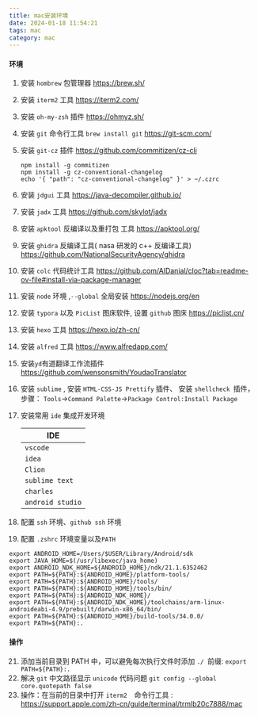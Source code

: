 ```yaml
---
title: mac安装环境
date: 2024-01-18 11:54:21
tags: mac
category: mac
---
```


#### 环境

1. 安装 `hombrew` 包管理器 https://brew.sh/

2. 安装 `iterm2` 工具 https://iterm2.com/

3. 安装 `oh-my-zsh` 插件 https://ohmyz.sh/

4. 安装 `git` 命令行工具 `brew install git` https://git-scm.com/

   <!--more-->

5. 安装 `git-cz` 插件 https://github.com/commitizen/cz-cli

   ```shell
   npm install -g commitizen
   npm install -g cz-conventional-changelog
   echo '{ "path": "cz-conventional-changelog" }' > ~/.czrc
   ```

6. 安装 `jdgui` 工具 https://java-decompiler.github.io/

7. 安装 `jadx` 工具 https://github.com/skylot/jadx

8. 安装 `apktool` 反编译以及重打包 工具 https://apktool.org/

9. 安装 `ghidra` 反编译工具( nasa 研发的 c++ 反编译工具) https://github.com/NationalSecurityAgency/ghidra

10. 安装 `colc` 代码统计工具 https://github.com/AlDanial/cloc?tab=readme-ov-file#install-via-package-manager

11. 安装 `node` 环境 ,`--global` 全局安装 https://nodejs.org/en

12. 安装 `typora` 以及  `PicList` 图床软件, 设置 `github` 图床 https://piclist.cn/

13. 安装 `hexo` 工具 https://hexo.io/zh-cn/

14. 安装 `alfred` 工具 https://www.alfredapp.com/

15. 安装`yd`有道翻译工作流插件 https://github.com/wensonsmith/YoudaoTranslator

16. 安装 `sublime` , 安装 `HTML-CSS-JS Prettify` 插件、 安装 `shellcheck `插件，步骤： `Tools`->`Command Palette`->`Package Control:Install Package ` 

17. 安装常用 `ide` 集成开发环境

    | IDE              |
    | ---------------- |
    | `vscode`         |
    | `idea`           |
    | `Clion`          |
    | `sublime text`   |
    | `charles`        |
    | `android studio` |

18. 配置 `ssh` 环境、`github ssh` 环境

19. 配置 `.zshrc` 环境变量以及`PATH`

```shell
export ANDROID_HOME=/Users/$USER/Library/Android/sdk
export JAVA_HOME=$(/usr/libexec/java_home)
export ANDROID_NDK_HOME=${ANDROID_HOME}/ndk/21.1.6352462
export PATH=${PATH}:${ANDROID_HOME}/platform-tools/
export PATH=${PATH}:${ANDROID_HOME}/tools/
export PATH=${PATH}:${ANDROID_HOME}/tools/bin/
export PATH=${PATH}:${ANDROID_NDK_HOME}/
export PATH=${PATH}:${ANDROID_NDK_HOME}/toolchains/arm-linux-androideabi-4.9/prebuilt/darwin-x86_64/bin/
export PATH=${PATH}:${ANDROID_HOME}/build-tools/34.0.0/
export PATH=${PATH}:.
```

#### 操作

21. 添加当前目录到 PATH 中，可以避免每次执行文件时添加 `./ `前缀:  `export PATH=${PATH}:.`
22. 解决 `git` 中文路径显示 `unicode` 代码问题 `git config --global core.quotepath false`
23. 操作：在当前的目录中打开 `iterm2  `命令行工具 : https://support.apple.com/zh-cn/guide/terminal/trmlb20c7888/mac
